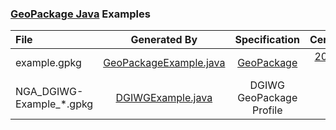 ### [GeoPackage Java](https://github.com/ngageoint/geopackage-java) Examples

File | Generated By | Specification | Certification
:--- | :---: | :---: | :---:
example.gpkg | [GeoPackageExample.java](https://github.com/ngageoint/geopackage-java/blob/master/src/test/java/mil/nga/geopackage/GeoPackageExample.java) | [GeoPackage](https://www.geopackage.org/spec/) | [2022-03-11](https://www.ogc.org/resource/products/details/?pid=1731)
NGA_DGIWG-Example_*.gpkg | [DGIWGExample.java](https://github.com/ngageoint/geopackage-java/blob/master/src/test/java/mil/nga/geopackage/dgiwg/DGIWGExample.java) | DGIWG GeoPackage Profile | 
